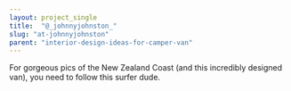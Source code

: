 ```yaml
---
layout: project_single
title:  "@_johnnyjohnston_"
slug: "at-johnnyjohnston"
parent: "interior-design-ideas-for-camper-van"
---
```

For gorgeous pics of the New Zealand Coast (and this incredibly designed van), you need to follow this surfer dude.